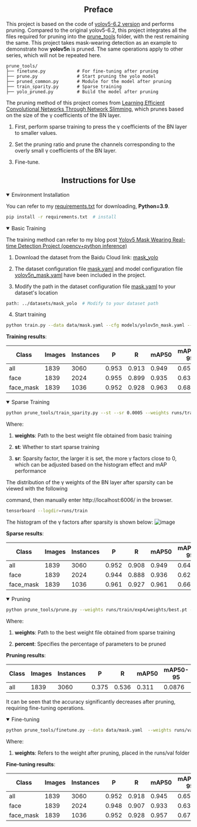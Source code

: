 ## <div align="center">Preface</div>
This project is based on the code of [yolov5-6.2 version](https://github.com/ultralytics/yolov5/releases/tag/v6.2) and performs pruning. Compared to the original yolov5-6.2, this project integrates all the files required for pruning into the [prune_tools](prune_tools) folder, with the rest remaining the same.
This project takes mask-wearing detection as an example to demonstrate how **yolov5n** is pruned. The same operations apply to other series, which will not be repeated here.
  ```shell
 prune_tools/
 ├── finetune.py            # For fine-tuning after pruning
 ├── prune.py               # Start pruning the yolo model
 ├── pruned_common.py       # Module for the model after pruning
 ├── train_sparity.py       # Sparse training
 ├── yolo_pruned.py         # Build the model after pruning
```

The pruning method of this project comes from [Learning Efficient Convolutional Networks Through Network Slimming](https://openaccess.thecvf.com/content_iccv_2017/html/Liu_Learning_Efficient_Convolutional_ICCV_2017_paper.html), which prunes based on the size of the γ coefficients of the BN layer.

1. First, perform sparse training to press the γ coefficients of the BN layer to smaller values.

2. Set the pruning ratio and prune the channels corresponding to the overly small γ coefficients of the BN layer.

3. Fine-tune.


## <div align="center">Instructions for Use</div>
<details open>
<summary>Environment Installation</summary>

You can refer to my [requirements.txt](requirements.txt) for downloading, **Python=3.9**.

```bash
pip install -r requirements.txt  # install
```

</details>


<details open>
<summary>Basic Training</summary>

The training method can refer to my blog post [Yolov5 Mask Wearing Real-time Detection Project (opencv+python inference)](https://blog.csdn.net/weixin_43490422/article/details/127148825?spm=1001.2014.3001.5501)

1. Download the dataset from the Baidu Cloud link: [mask_yolo](https://pan.baidu.com/s/1l1-lBb_znAYcFmRVDj1IfQ?pwd=glxz)

2. The dataset configuration file [mask.yaml](data/mask.yaml) and model configuration file [yolov5n_mask.yaml](models/yolov5n_mask.yaml) have been included in the project.
   
3. Modify the path in the dataset configuration file [mask.yaml](data/mask.yaml) to your dataset's location

```bash
path: ../datasets/mask_yolo  # Modify to your dataset path
```

4. Start training
```bash
python train.py --data data/mask.yaml --cfg models/yolov5n_mask.yaml --weights yolov5n.pt --batch-size 64 --epochs 200 --imgsz 320
```
**Training results**:

| Class   | Images | Instances | P     |    R  | mAP50 | mAP50-95 | params<br><sup>(M) | GFLOPs<br><sup>@320 |
|------------------------------------------------------------------------------------------------------|-----------------------|-------------------------|--------------------|------------------------------|-------------------------------|--------------------------------|--------------------|------------------------|
| all     | 1839   | 3060      | 0.953|  0.913| 0.949  | 0.657   | 1.77                | 4.2           
| face     | 1839   | 2024      | 0.955|  0.899| 0.935  | 0.633   | --                | --          
| face_mask     | 1839   | 1036      | 0.952|  0.928| 0.963  | 0.681  | --                | --          


</details>


<details open>
<summary>Sparse Training</summary>

```bash
python prune_tools/train_sparity.py --st --sr 0.0005 --weights runs/train/exp3/weights/best.pt --cfg models/yolov5n_mask.yaml --data data/mask.yaml --batch-size 64 --epochs 100 --imgsz 320
```

Where:
1. **weights**: Path to the best weight file obtained from basic training

2. **st**: Whether to start sparse training

3. **sr**: Sparsity factor, the larger it is set, the more γ factors close to 0, which can be adjusted based on the histogram effect and mAP performance

The distribution of the γ weights of the BN layer after sparsity can be viewed with the following

 command, then manually enter http://localhost:6006/ in the browser.
```bash
tensorboard --logdir=runs/train
```

The histogram of the γ factors after sparsity is shown below:
![image](readmeImg/tensorboard.png)

**Sparse results**:

| Class   | Images | Instances | P     |    R  | mAP50 | mAP50-95 | params<br><sup>(M) | GFLOPs<br><sup>@320 |
|------------------------------------------------------------------------------------------------------|-----------------------|-------------------------|--------------------|------------------------------|-------------------------------|--------------------------------|--------------------|------------------------|
| all     | 1839   | 3060      | 0.952|  0.908| 0.949  | 0.642   | 1.77                | 4.2           
| face     | 1839   | 2024      | 0.944|  0.888| 0.936  | 0.622   | --                | --          
| face_mask     | 1839   | 1036      | 0.961|  0.927| 0.961  | 0.663  | --                | --          



</details>



<details open>
<summary>Pruning</summary>


```bash
python prune_tools/prune.py --weights runs/train/exp4/weights/best.pt --percent 0.4 --cfg models/yolov5n_mask.yaml --data data/mask.yaml --batch-size 64 --imgsz 320
```
Where:
1. **weights**: Path to the best weight file obtained from sparse training

2. **percent**: Specifies the percentage of parameters to be pruned


**Pruning results**:

| Class   | Images | Instances | P     |    R  | mAP50 | mAP50-95 | params<br><sup>(M) | GFLOPs<br><sup>@320 |
|------------------------------------------------------------------------------------------------------|-----------------------|-------------------------|--------------------|------------------------------|-------------------------------|--------------------------------|--------------------|------------------------|
| all     | 1839   | 3060      | 0.375|  0.536| 0.311  | 0.0876   | 0.82                | 3.1            

It can be seen that the accuracy significantly decreases after pruning, requiring fine-tuning operations.

</details>


<details open>
<summary>Fine-tuning</summary>

```bash
python prune_tools/finetune.py --data data/mask.yaml  --weights runs/val/exp/pruned_model.pt --batch-size 64 --epochs 100 --imgsz 320
```

Where:
1. **weights**: Refers to the weight after pruning, placed in the runs/val folder

**Fine-tuning results**:

| Class   | Images | Instances | P     |    R  | mAP50 | mAP50-95 | params<br><sup>(M) | GFLOPs<br><sup>@320 |
|------------------------------------------------------------------------------------------------------|-----------------------|-------------------------|--------------------|------------------------------|-------------------------------|--------------------------------|--------------------|------------------------|
| all     | 1839   | 3060      | 0.952|  0.918| 0.945  | 0.652   | 0.82                | 3.1           
| face     | 1839   | 2024      | 0.948|  0.907| 0.933  | 0.63   | --                | --          
| face_mask     | 1839   | 1036      | 0.952|  0.928| 0.957  | 0.673  | --                | --          



</details>